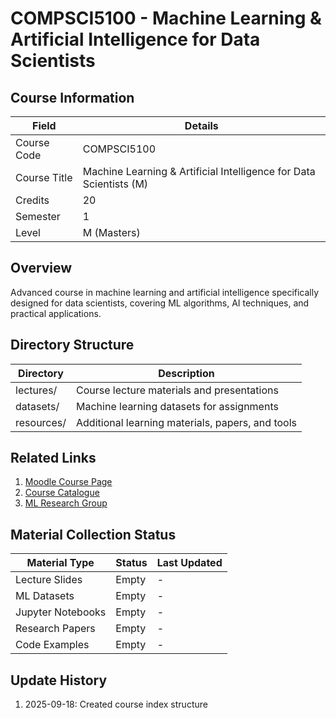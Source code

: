 # COMPSCI5100 - Machine Learning & Artificial Intelligence for Data Scientists

## Course Information
| Field | Details |
|-------|---------|
| Course Code | COMPSCI5100 |
| Course Title | Machine Learning & Artificial Intelligence for Data Scientists (M) |
| Credits | 20 |
| Semester | 1 |
| Level | M (Masters) |

## Overview
Advanced course in machine learning and artificial intelligence specifically designed for data scientists, covering ML algorithms, AI techniques, and practical applications.

## Directory Structure
| Directory | Description |
|-----------|-------------|
| lectures/ | Course lecture materials and presentations |
| datasets/ | Machine learning datasets for assignments |
| resources/ | Additional learning materials, papers, and tools |

## Related Links
1. [Moodle Course Page](https://moodle.gla.ac.uk/course/view.php?id=COMPSCI5100)
2. [Course Catalogue](https://www.gla.ac.uk/coursecatalogue/course/?code=COMPSCI5100)
3. [ML Research Group](https://www.gla.ac.uk/schools/computing/research/researchsections/ida-section/)

## Material Collection Status
| Material Type | Status | Last Updated |
|---------------|--------|--------------|
| Lecture Slides | Empty | - |
| ML Datasets | Empty | - |
| Jupyter Notebooks | Empty | - |
| Research Papers | Empty | - |
| Code Examples | Empty | - |

## Update History
1. 2025-09-18: Created course index structure
